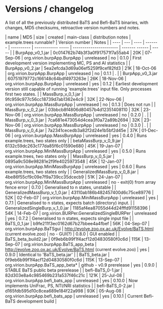 # Versions / changelog

A list of all the previously distributed BaTS and Befi-BaTS binaries, with changes, MD5 checksums, retroactive version numbers and notes.

| name | MD5 | size | created | main-class | distribution notes | example.trees runnable? | Version number | Notes |
| ---- | --- | ---- | ------- | ---------- | ------------ ----- | ----------------------- | ------- ------ | ----- |
| BurpApp_v0_1.jar | 0c014762b74b3f3a0f917571f7a55ab4 | 20K | 07-Sep-06 | org.virion.burpApp.BurpApp | unreleased | no | 0.1.0 | First development version implementing MC, PS and AI statistics |
| BurpApp_v0_2.jar | 5ea2efcda3d69a06ef5259f9cef82fd3 | 21K | 18-Oct-06 | org.virion.burpApp.BurpApp | unreleased | no | 0.1.1 | . |
| BurpApp_v0_3.jar | 60751979772c166148c64bdf4973263e | 26K | 18-Nov-06 | org.virion.burpApp.BurpApp | unreleased | yes | 0.1.2 | Earliest development version still capable of running 'example.trees' input file. Only processes first two states. |
| MassBurp_v_0_1.jar | 9fc959c977c56cc18739d7ab1362e4c9 | 32K | 22-Nov-06 | org.virion.burpApp.MassBurpApp | unreleased | no | 0.1.3 | Does not run |
| MassBurp_v_0_2.jar | 03bbcb8f4806d80457b4d12351408110 | 32K | 23-Nov-06 | org.virion.burpApp.MassBurpApp | unreleased | no | 0.2.0 | . |
| MassBurp_v_0_3.jar | 7ca681e473054d4cea3f0a72a89b2694 | 32K | 23-Nov-06 | org.virion.burpApp.MassBurpApp | unreleased | no | 0.3.0 | . |
| MassBurp_v_0_4.jar | 7a2341cecedb3a82f2d24e1b5bf2d45e | 37K | 01-Dec-06 | org.virion.burpApp.MassBurpApp | unreleased | yes | 0.4.0 | Runs example.trees, two states only |
| betaMassBurp_v_0_9.jar | 6132c59dc263c177da85f6c01590e680 | 45K | 19-Jan-07 | org.virion.burpApp.MiniMassBurpApp | unreleased | yes | 0.5.0 | Runs example.trees, two states only |
| MassBurp_v_0_5.jar | 0895a9c508e98281e2f9fe4025973548 | 45K | 12-Jan-07 | org.virion.burpApp.MiniMassBurpApp | unreleased | yes | 0.6.0 | Runs example.trees, two states only |
| GeneralizedMassBurp_v_0_8.jar | 4be86f55cf9c09e7f9a739cc35dcecb9 | 51K | 24-Jan-07 | org.virion.burpApp.MiniMassBurpApp | unreleased | no - exit(0) from array fence error | 0.7.0 | Generalised to n states, unstable |
| GeneralizedMassBurp_v_1_0.jar | 43110ab186b482457400d6c75ce89776 | 52K | 02-Feb-07 | org.virion.burpApp.MiniMassBurpApp | unreleased | yes | 0.7.1 | Generalised to n states, expects batch (directory) input.  |
| GeneralizedSingleBurp_v_1_0.jar | 1185af4ea87055d44d24fffd91158396 | 54K | 14-Feb-07 | org.virion.BURPer.GeneralizedSingleBURPer | unreleased | yes | 0.7.2 | Generalised to n states, expects single input file |
| BaTS_0_1.jar | b9fe211f3ec0162d67b27bbee4a4fbef | 56K | 04-Sep-07 | org.virion.burpApp.BaTSgui | http://evolve.zoo.ox.ac.uk/Evolve/BaTS.html (current evolve.zoo) | no - GUI(?) | 0.8.0 | GUI enabled |
| BaTS_beta_build2.jar  | 0f9eb6b99f1f4acf12d04830580f0c6d | 115K | 13-Sep-07 | org.virion.burpApp.BaTS_app_beta | http://evolve.zoo.ox.ac.uk/Evolve/BaTS.html (current evolve.zoo) | yes | 0.9.0 | Identical to 'BaTS_beta.jar' |
| BaTS_beta.jar  | 0f9eb6b99f1f4acf12d04830580f0c6d | 115K | 13-Sep-07 | org.virion.burpApp.BaTS_app_beta* | github - v0.9 prerelease | yes | 0.9.0 | STABLE BaTS public beta prerelease |
| befi-BaTS_0-1.jar  | 82d303e8a4c985469b231a537f46c21c | 121K | 25-Jul-08 | org.virion.burpApp.befi_bats_app | unreleased | yes | 0.10.0 | Now implements UniFrac, PS, NTI/NRI statistics  |
| befi-BaTS_0-2.jar  | d165fdb595d10c8cea689e184f22a998 | 93K | 05-Aug-08 | org.virion.burpApp.befi_bats_app | unreleased | yes | 0.10.1 | Current Befi-BaTS development build |


